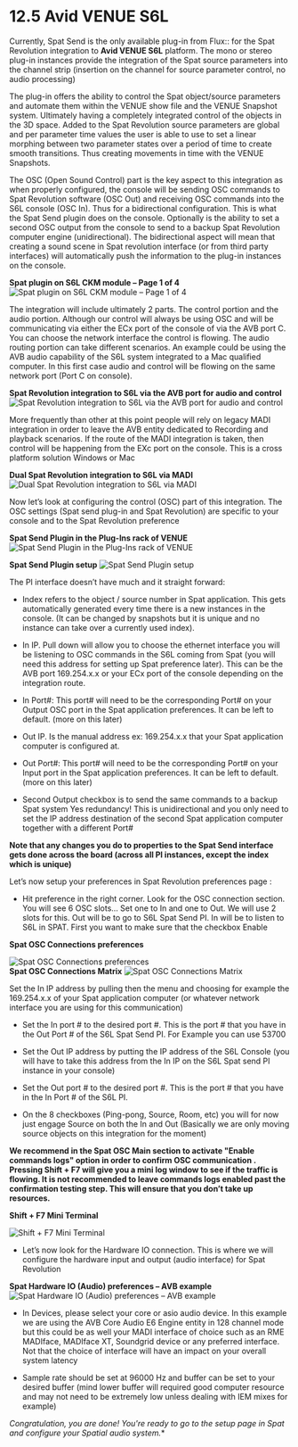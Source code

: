 # 12.5 Avid VENUE S6L


Currently, Spat Send is the only available plug-in from Flux:: for the Spat Revolution integration to **Avid VENUE S6L** platform. The mono or stereo plug-in instances provide the integration of the Spat source parameters into the channel strip (insertion on the channel for source parameter control, no audio processing) 

The plug-in offers the ability to control the Spat object/source parameters and automate them within the VENUE show file and the VENUE Snapshot system. Ultimately having a completely integrated control of the objects in the 3D space. Added to the Spat Revolution source parameters are global and per parameter time values the user is able to use to set a linear morphing between two parameter states over a period of time to create smooth transitions. Thus creating movements in time with the VENUE Snapshots.
 
The OSC (Open Sound Control) part is the key aspect to this integration as when properly configured, the console will be sending OSC commands to Spat Revolution software (OSC Out) and receiving OSC commands into the S6L console (OSC In). Thus for a bidirectional configuration. This is what the Spat Send plugin does on the console. Optionally is the ability to set a second OSC output from the console to send to a backup Spat Revolution computer engine (unidirectional). The bidirectional aspect will mean that creating a sound scene in Spat revolution interface (or from third party interfaces) will automatically push the information to the plug-in instances on the console. 

**Spat plugin on S6L CKM module – Page 1 of 4**
![Spat plugin on S6L CKM module – Page 1 of 4](include/SpatRevolution_UserGuide_S6L_Spat_PI_CKM_1of4.png) 


The integration will include ultimately 2 parts. The control portion and the audio portion. Although our control will always be using OSC and will be communicating via either the ECx port of the console of via the AVB port C. You can choose the network interface the control is flowing. The audio routing portion can take different scenarios. An example could be using the AVB audio capability of the S6L system integrated to a Mac qualified computer. In this first case audio and control will be flowing on the same network port (Port C on console). 


**Spat Revolution integration to S6L via the AVB port for audio and control**
![Spat Revolution integration to S6L via the AVB port for audio and control](include/SpatRevolution_UserGuide_S6L_SpatRevolution_integration_AVB.png) 


 More frequently than other at this point people will rely on legacy MADI integration in order to leave the AVB entity dedicated to Recording and playback scenarios. If the route of the MADI integration is taken, then control will be happening from the EXc port on the console. This is a cross platform solution Windows or Mac

**Dual Spat Revolution integration to S6L via MADI**
![Dual Spat Revolution integration to S6L via MADI](include/SpatRevolution_UserGuide_S6L_Dual_SpatRevolution_integration_S6L_MADI.png) 



Now let’s look at configuring  the control (OSC)  part of this integration. The OSC settings (Spat send plug-in and Spat Revolution) are specific to your console and to the Spat Revolution preference

**Spat Send Plugin in the Plug-Ins rack of VENUE**
![Spat Send Plugin in the Plug-Ins rack of VENUE](include/SpatRevolution_UserGuide_S6L_SpatSendPl_PIRackVENUE.png)  

**Spat Send Plugin setup**
![Spat Send Plugin setup](include/SpatRevolution_UserGuide_S6L_SpatSendPI_Setup.png) 	

The PI interface doesn’t have much and it straight forward:
 
- Index refers to the object / source number in Spat application. This gets automatically generated every time there is a new instances in the console. (It can be changed by snapshots but it is unique and no instance can take over a currently used index).

- In IP. Pull down will allow you to choose the ethernet interface you will be listening to OSC commands in the S6L coming from Spat  (you will need this address for setting up Spat preference later). This can be the AVB port 169.254.x.x or your ECx port of the console depending on the integration route.

- In Port#:  This port#  will need to be the corresponding Port# on your Output OSC port in the Spat application preferences. It can be left to default. (more on this later)

- Out IP. Is the manual address ex: 169.254.x.x that your Spat application computer is configured at.

- Out Port#: This port#  will need to be the corresponding Port# on your Input port in the Spat application preferences. It can be left to default. (more on this later)

- Second Output checkbox is to send the same commands to a backup Spat system Yes redundancy! This is unidirectional and you only need to set the IP address destination of the second Spat application computer together with a different Port#

**Note that any changes you do to properties to the Spat Send interface gets done across the board (across all PI instances, except the index which is unique)**

Let’s now setup your preferences in Spat Revolution preferences page :

- Hit preference in the right corner. Look for the OSC connection section. You will see  6 OSC slots… Set one to In and one to Out.  We will use 2 slots for this. Out will be to go to S6L Spat Send PI. In will be to listen to S6L in SPAT. First you want to make sure that the checkbox Enable  

**Spat OSC Connections preferences**

![Spat OSC Connections preferences](include/SpatRevolution_UserGuide_S6L_SpatOSC_Connections_preferences.png) 	
**Spat OSC Connections Matrix**
![Spat OSC Connections Matrix](include/SpatRevolution_UserGuide_S6L_SpatOSC_Connections_matrix.png) 	

Set the In IP address by pulling then the menu and choosing for example the 169.254.x.x of your Spat application computer (or whatever network interface you are using for this communication)

- Set the In port # to the desired port #. This is the port # that you have in the Out Port # of the S6L Spat Send PI. For Example you can use 53700
 
- Set the Out IP address by putting the IP address of the S6L Console (you will have to take this address from the In IP on the S6L Spat send PI instance in your console)
 
- Set the Out port # to the desired port #. This is the port # that you have in the In Port # of the S6L PI. 
 
- On the 8 checkboxes (Ping-pong, Source, Room, etc) you will for now just engage Source on both the In and Out (Basically we are only moving source objects on this integration for the moment)

**We recommend in the Spat OSC Main section to activate "Enable commands logs" option in order to confirm OSC communication . Pressing Shift + F7 will give you a mini log window to see if the traffic is flowing. It is not recommended to leave commands logs enabled past the confirmation testing step. This will ensure that you don’t take up resources.**

**Shift + F7 Mini Terminal**

![Shift + F7 Mini Terminal](include/SpatRevolution_UserGuide_S6L_Shift+F7_Terminal.png)


- Let’s now look for the  Hardware IO connection. This is where we will configure the hardware input and output (audio interface) for Spat Revolution

**Spat Hardware IO (Audio) preferences – AVB example**
![Spat Hardware IO (Audio) preferences – AVB example](include/SpatRevolution_UserGuide_S6L_Spat_HardwareIO_AVB.png)	

- In Devices, please select your core or asio audio device. In this  example we are using the AVB Core Audio E6 Engine entity in 128 channel mode but this could be as well your MADI interface of choice such as an RME MADIface, MADIface XT, Soundgrid device or any preferred interface. Not that the choice of interface will have an impact on your overall system latency
 
- Sample rate should be set at 96000 Hz and buffer can be set to your desired buffer (mind lower buffer will required good computer resource and may not need to be extremely low unless dealing with IEM mixes for example)


*Congratulation, you are done! You're ready to go to the setup page in Spat and configure your Spatial audio system.** 


## 